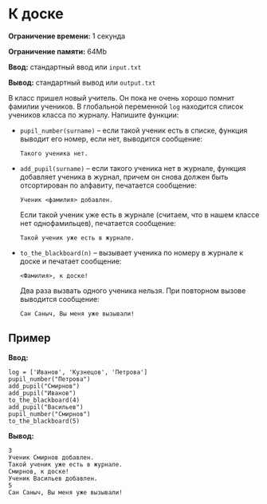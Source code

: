 # К доске

**Ограничение времени:** 1 секунда

**Ограничение памяти:** 64Mb

**Ввод:** стандартный ввод или `input.txt`

**Вывод:** стандартный вывод или `output.txt`

В класс пришел новый учитель. Он пока не очень хорошо помнит фамилии учеников. В глобальной переменной `log` находится список учеников класса по журналу. Напишите функции:

*   `pupil_number(surname)` – если такой ученик есть в списке, функция выводит его номер, если нет, выводится сообщение:

    ```
    Такого ученика нет.
    ```

*   `add_pupil(surname)` – если такого ученика нет в журнале, функция добавляет ученика в журнал, причем он снова должен быть отсортирован по алфавиту, печатается сообщение:

    ```
    Ученик <фамилия> добавлен.
    ```

    Если такой ученик уже есть в журнале (считаем, что в нашем классе нет однофамильцев), печатается сообщение:

    ```
    Такой ученик уже есть в журнале.
    ```

*   `to_the_blackboard(n)` – вызывает ученика по номеру в журнале к доске и печатает сообщение:

    ```
    <Фамилия>, к доске!
    ```

    Два раза вызвать одного ученика нельзя. При повторном вызове выводится сообщение:

    ```
    Сан Саныч, Вы меня уже вызывали!
    ```

## Пример

**Ввод:**

```
log = ['Иванов', 'Кузнецов', 'Петрова']
pupil_number("Петрова")
add_pupil("Смирнов")
add_pupil("Иванов")
to_the_blackboard(4)
add_pupil("Васильев")
pupil_number("Смирнов")
to_the_blackboard(5)
```

**Вывод:**

```
3
Ученик Смирнов добавлен.
Такой ученик уже есть в журнале.
Смирнов, к доске!
Ученик Васильев добавлен.
5
Сан Саныч, Вы меня уже вызывали!